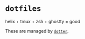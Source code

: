 # `dotfiles`

helix + tmux + zsh + ghostty = good

These are managed by [`dotter`](https://github.com/SuperCuber/dotter).
